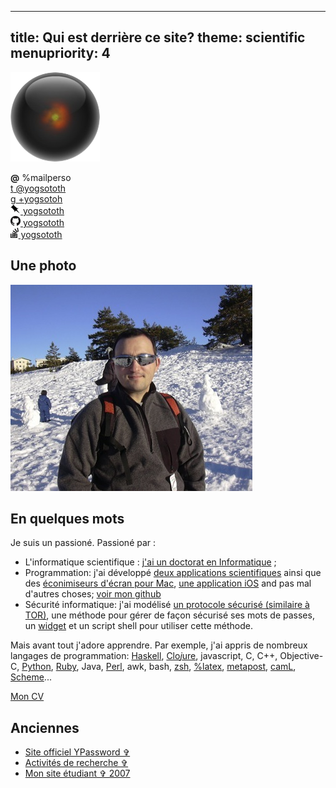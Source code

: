 -----
title: Qui est derrière ce site?
theme: scientific
menupriority: 4
-----

<img src="/Scratch/img/about/avatar.png" alt="Avatar" class="clean left"/>

**@** %mailperso  
<a href="http://twitter.com/yogsototh"><span class="social">&#116;</span> @yogsototh</a>  
[<span class="social">&#0103;</span> +yogsotoh](https://plus.google.com/117858550730178181663)  
[<img src="/Scratch/img/pinboard.png"  class="simple" style="height: 16px"/> yogsototh](http://pinboard.in/u:yogsototh)  
[<img src="/Scratch/img/GitHub-Mark-32px.png"  class="simple" style="height: 16px"/> yogsototh](http://github.com/yogsototh)  
[<img src="/Scratch/img/stackoverflow-logo.png"  class="simple" style="height: 16px"/> yogsototh](http://stackoverflow.com/users/40569/yogsototh)  

## Une photo

![C'est moi](/Scratch/img/about/yann1.jpg)

## En quelques mots

Je suis un passioné. Passioné par :

  - L'informatique scientifique : [j'ai un doctorat en Informatique](http://yann.esposito.free.fr/recherche.php?lang=fr) ;
  - Programmation: j'ai développé [deux applications scientifiques](http://yann.esposito.free.fr/logiciels.php) ainsi que des [éconimiseurs d'écran pour Mac](/Scratch/fr/softwares), [une application iOS](http://ypassword.espozito.com) and pas mal d'autres choses; [voir mon github](http://github.com/yogsototh)
  - Sécurité informatique: j'ai modélisé [un protocole sécurisé (similaire à TOR)](http://yann.esposito.free.fr/enseignement/rez0.php#projet), une méthode pour gérer de façon sécurisé ses mots de passes, un [widget](/Scratch/fr/softwares/ypassword) et un script shell pour utiliser cette méthode.

Mais avant tout j'adore apprendre.
Par exemple, j'ai appris de nombreux langages de programmation:
[Haskell](http://haskell.org),
[Clo<i>j</i>ure](http://clojure.org),
javascript, C, C++, Objective-C,
[Python](http://python.org),
[Ruby](http://ruby-lang.org),
Java,
[Perl](http://perl.org),
awk,
bash,
[zsh](http://www.zsh.org),
[%latex](http://www.latex-project.org),
[metapost](http://www.tug.org/metapost.html),
[camL](http://caml.inria.fr),
[Scheme](http://mitpress.mit.edu/sicp/full-text/book/book.html)...

[Mon CV](http://cv.espozito.com)

## Anciennes

- [Site officiel YPassword &#x271E;](http://ypassword.espozito.com)
- [Activités de recherche &#x271E;](http://yann.esposito.free.fr/recherche.php?css=blue&amp;lang=fr)
- [Mon site étudiant &#x271E; 2007](http://yann.esposito.free.fr/)
